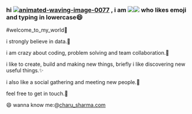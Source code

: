 ### hi <a href="https://www.animatedimages.org/cat-waving-1645.htm"><img src="https://www.animatedimages.org/data/media/1645/animated-waving-image-0077.gif" border="0" alt="animated-waving-image-0077" /></a> , i am <img src="https://img.icons8.com/color/48/000000/c.png"/><img src="https://img.icons8.com/color/48/000000/s.png"/> who likes emoji and typing in lowercase😄
#welcome_to_my_world🏡

i strongly believe in data.💜

i am crazy about coding, problem solving and team collaboration.🌱

i like to create, build and making new things, briefly i like discovering new useful things.✨

i also like a social gathering and meeting new people.👯

feel free to get in touch.💬



😄 wanna know me:@<a href="https://charusharma.netlify.app/">charu_sharma.com</a>
<!--
**CharuSharma13/CharuSharma13** is a ✨ _special_ ✨ repository because its `README.md` (this file) appears on your GitHub profile.

Here are some ideas to get you started:

- 🔭 I’m currently working on ...
- 🌱 I’m currently learning ...
- 👯 I’m looking to collaborate on ...
- 🤔 I’m looking for help with ...
- 💬 Ask me about ...
- 📫 How to reach me: ...
- 😄 Pronouns: ...
- ⚡ 👋 Fun fact: ...

🏡 [website][website] **|** 
🐦 [twitter][twitter] **|** 
📺 [youtube][youtube] **|** 
🎥 [twitch][twitch] **|** 
📦 [npm][npm] **|** 
📷 [instagram][instagram] **|** 
👔 [linkedin][linkedin]

🧠  
💜  
👨🏼‍
🧠 
💜 

🏡
🐦 
-->
